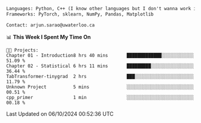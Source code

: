 ```txt
Languages: Python, C++ (I know other languages but I don't wanna work in em)
Frameworks: PyTorch, sklearn, NumPy, Pandas, Matplotlib

Contact: arjun.sarao@uwaterloo.ca
```

<!--START_SECTION:waka-->
📊 **This Week I Spent My Time On** 

```text
🐱‍💻 Projects: 
Chapter 01 - Introduction8 hrs 40 mins       █████████████░░░░░░░░░░░░   51.09 % 
Chapter 02 - Statistical 6 hrs 11 mins       █████████░░░░░░░░░░░░░░░░   36.44 % 
TabTransformer-tinygrad  2 hrs               ███░░░░░░░░░░░░░░░░░░░░░░   11.79 % 
Unknown Project          5 mins              ░░░░░░░░░░░░░░░░░░░░░░░░░   00.51 % 
cpp_primer               1 min               ░░░░░░░░░░░░░░░░░░░░░░░░░   00.18 % 
```


 Last Updated on 06/10/2024 00:52:36 UTC
<!--END_SECTION:waka-->
